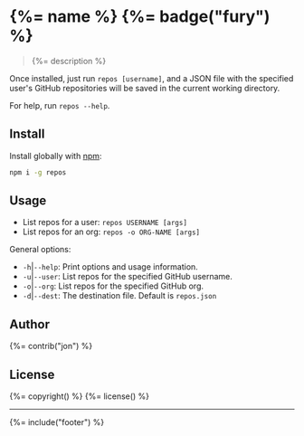 # {%= name %} {%= badge("fury") %}

> {%= description %}

Once installed, just run `repos [username]`, and a JSON file with the specified user's GitHub repositories will be saved in the current working directory.

For help, run `repos --help`.

## Install
Install globally with [npm](npmjs.org):

```bash
npm i -g repos
```

## Usage

 * List repos for a user: `repos USERNAME [args]`
 * List repos for an org: `repos -o ORG-NAME [args]`

General options:

* `-h`|`--help`: Print options and usage information.
* `-u`|`--user`: List repos for the specified GitHub username.
* `-o`|`--org`: List repos for the specified GitHub org.
* `-d`|`--dest`: The destination file. Default is `repos.json`

## Author
{%= contrib("jon") %}

## License
{%= copyright() %}
{%= license() %}

***

{%= include("footer") %}